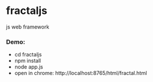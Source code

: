 fractaljs
=========

js web framework

### Demo:

* cd fractaljs
* npm install
* node app.js
* open in chrome: http://localhost:8765/html/fractal.html

